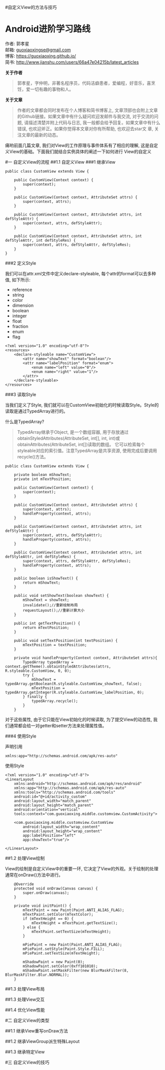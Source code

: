 #自定义View的方法与技巧

# Android进阶学习路线

作者: 郭孝星  
邮箱: guoxiaoxingse@gmail.com  
博客: https://guoxiaoxing.github.io/  
简书: http://www.jianshu.com/users/66a47e04215b/latest_articles

**关于作者**

>郭孝星，字仲明，非著名程序员，代码洁癖患者，爱编程，好音乐，喜烹饪，爱一切有趣的事物和人。

**关于文章**

>作者的文章都会同时发布在个人博客和简书博客上, 文章顶部也会附上文章的Github链接。如果文章中有什么疑问欢迎发邮件与我交流, 对于交流的问
题, 请描述清楚并附上代码与日志, 我一般都会给予回复。如果文章中有什么错误, 也欢迎斧正。如果你觉得本文章对你有所帮助, 也欢迎去star文
章, 关注文章的最新的动态。

痛哟前面几篇文章, 我们对View的工作原理与事件体系有了相应的理解, 这是自定义View的基础。下面我们就结合实例具体的阐述一下如何进行
View的自定义

#一 自定义View的流程
##1.1 自定义View
###1 继承View

```
public class CustomView extends View {

    public CustomView(Context context) {
        super(context);
    }

    public CustomView(Context context, AttributeSet attrs) {
        super(context, attrs);
    }

    public CustomView(Context context, AttributeSet attrs, int defStyleAttr) {
        super(context, attrs, defStyleAttr);
    }

    public CustomView(Context context, AttributeSet attrs, int defStyleAttr, int defStyleRes) {
        super(context, attrs, defStyleAttr, defStyleRes);
    }
}
```

###2 定义Style

我们可以在attr.xml文件中定义declare-styleable, 每个attr的format可以去多种值, 如下所示:

- reference
- string
- color
- dimension
- boolean
- integer
- float
- fraction
- enum
- flag


```
<?xml version="1.0" encoding="utf-8"?>
<resources>
    <declare-styleable name="CustomView">
        <attr name="showText" format="boolean"/>
        <attr name="labelPosition" format="enum">
            <enum name="left" value="0"/>
            <enum name="right" value="1"/>
        </attr>
    </declare-styleable>
</resources>
```

###3 读取Style

当我们定义了Style, 我们就可以在CustomView初始化的时候读取Style。Style的读取是通过TypedArray进行的。

什么是TypedArray?

>TypedArray继承于Object, 是一个数组容器, 用于存放通过obtainStyledAttributes(AttributeSet, int[], int, int)或 obtainAttributes(AttributeSet, int[])读取的数组。
它可以检索每个styleable对应的索引值。注意TypedArray是共享资源, 使用完成后要调用recycle()方法。

```
public class CustomView extends View {

    private boolean mShowText;
    private int mTextPosition;

    public CustomView(Context context) {
        super(context);
    }

    public CustomView(Context context, AttributeSet attrs) {
        super(context, attrs);
        handleProperty(context, attrs);
    }

    public CustomView(Context context, AttributeSet attrs, int defStyleAttr) {
        super(context, attrs, defStyleAttr);
        handleProperty(context, attrs);
    }

    public CustomView(Context context, AttributeSet attrs, int defStyleAttr, int defStyleRes) {
        super(context, attrs, defStyleAttr, defStyleRes);
        handleProperty(context, attrs);
    }

    public boolean isShowText() {
        return mShowText;
    }

    public void setShowText(boolean showText) {
        mShowText = showText;
        invalidate();//重新绘制布局
        requestLayout();//重新计算大小
    }

    public int getTextPosition() {
        return mTextPosition;
    }

    public void setTextPosition(int textPosition) {
        mTextPosition = textPosition;
    }

    private void handleProperty(Context context, AttributeSet attrs){
        TypedArray typedArray = context.getTheme().obtainStyledAttributes(attrs, R.styleable.CustomView, 0, 0);
        try {
            mShowText = typedArray.getBoolean(R.styleable.CustomView_showText, false);
            mTextPosition = typedArray.getInteger(R.styleable.CustomView_labelPosition, 0);
        } finally {
            typedArray.recycle();
        }
    }

```

对于这些属性, 由于它只能在View初始化的时候读取, 为了提交View的动态性, 我们通常都会给一对getter和setter方法来处理属性值。

###4 使用Style

声明引用

```
xmlns:app="http://schemas.android.com/apk/res-auto"
```

使用Style

```
<?xml version="1.0" encoding="utf-8"?>
<LinearLayout
    xmlns:android="http://schemas.android.com/apk/res/android"
    xmlns:app="http://schemas.android.com/apk/res-auto"
    xmlns:tools="http://schemas.android.com/tools"
    android:id="@+id/activity_custom"
    android:layout_width="match_parent"
    android:layout_height="match_parent"
    android:orientation="vertical"
    tools:context="com.guoxiaoxing.middle.customview.CustomActivity">

    <com.guoxiaoxing.middle.customview.CustomView
        android:layout_width="wrap_content"
        android:layout_height="wrap_content"
        app:labelPosition="left"
        app:showText="true"/>

</LinearLayout>

```

##1.2 处理View绘制

View的绘制是自定义View中的重要一环, 它决定了View的外观。关于绘制的处理通常在onDraw()方法中进行。

```
    @Override
    protected void onDraw(Canvas canvas) {
        super.onDraw(canvas);
    }

    private void initPaint() {
        mTextPaint = new Paint(Paint.ANTI_ALIAS_FLAG);
        mTextPaint.setColor(mTextColor);
        if (mTextHeight == 0) {
            mTextHeight = mTextPaint.getTextSize();
        } else {
            mTextPaint.setTextSize(mTextHeight);
        }

        mPiePaint = new Paint(Paint.ANTI_ALIAS_FLAG);
        mPiePaint.setStyle(Paint.Style.FILL);
        mPiePaint.setTextSize(mTextHeight);

        mShadowPaint = new Paint(0);
        mShadowPaint.setColor(0xff101010);
        mShadowPaint.setMaskFilter(new BlurMaskFilter(8, BlurMaskFilter.Blur.NORMAL));
    }
```

##1.3 处理View布局

##1.3 处理View交互

##1.4 优化View性能

#二 自定义View的类型

##1.1 继承View重写onDraw方法

##1.2 继承ViewGroup派生特殊Layout

##1.3 继承特定View


#三 自定义View的技巧